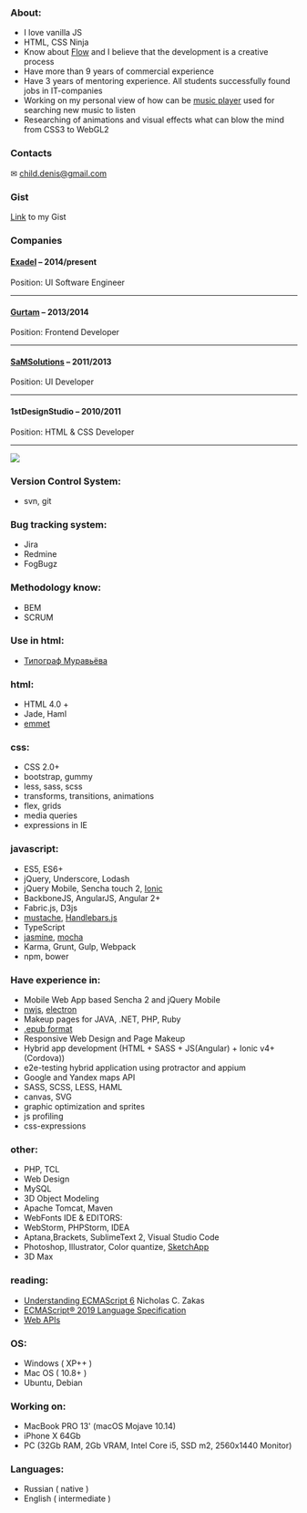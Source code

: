 ### About:
- I love vanilla JS
- HTML, CSS Ninja
- Know about [Flow](https://en.wikipedia.org/wiki/Flow_(psychology)) and I believe that the development is a creative process
- Have more than 9 years of commercial experience
- Have 3 years of mentoring experience. All students successfully found jobs in IT-companies
- Working on my personal view of how can be [music player](https://github.com/denisnarush/mp) used for searching new music to listen
- Researching of animations and visual effects what can blow the mind from CSS3 to WebGL2

### Contacts
✉ [child.denis@gmail.com](mailto:child.denis@gmail.com)

### Gist
[Link](https://gist.github.com/denisnarush) to my Gist

### Companies
#### [Exadel](https://exadel.com) – 2014/present
Position: UI Software Engineer

___
#### [Gurtam](https://gurtam.com) – 2013/2014
Position: Frontend Developer

___
#### [SaMSolutions](https://www.sam-solutions.com) – 2011/2013
Position: UI Developer

___
#### 1stDesignStudio – 2010/2011
Position: HTML & CSS Developer

___

![](https://thumb.cloud.mail.ru/weblink/thumb/xw1/8TLg/zxCjwGcfJ/IMG_9551.jpg?x-email=pomahtik%40inbox.ru)
### Version Control System:
- svn, git

### Bug tracking system:
- Jira
- Redmine
- FogBugz

### Methodology know:
- BEM
- SCRUM

### Use in html:
- [Типограф Муравьёва](http://mdash.ru)

### html:
- HTML 4.0 +
- Jade, Haml
- [emmet](https://emmet.io)

### css:
- CSS 2.0+
- bootstrap, gummy
- less, sass, scss
- transforms, transitions, animations
- flex, grids
- media queries
- expressions in IE

### javascript:
- ES5, ES6+
- jQuery, Underscore, Lodash
- jQuery Mobile, Sencha touch 2, [Ionic](https://ionicframework.com/)
- BackboneJS, AngularJS, Angular 2+
- Fabric.js, D3js
- [mustache](https://mustache.github.io), [Handlebars.js](http://handlebarsjs.com)
- TypeScript
- [jasmine](https://jasmine.github.io), [mocha](https://mochajs.org)
- Karma, Grunt, Gulp, Webpack
- npm, bower

### Have experience in:
- Mobile Web App based Sencha 2 and jQuery Mobile
- [nwjs](https://nwjs.io), [electron](https://electronjs.org)
- Makeup pages for JAVA, .NET, PHP, Ruby
- [.epub format](https://en.wikipedia.org/wiki/EPUB)
- Responsive Web Design and Page Makeup
- Hybrid app development (HTML + SASS + JS(Angular) + Ionic v4+(Cordova))
- e2e-testing hybrid application using protractor and appium
- Google and Yandex maps API
- SASS, SCSS, LESS, HAML
- canvas, SVG
- graphic optimization and sprites
- js profiling
- css-expressions

### other:
- PHP, TCL
- Web Design
- MySQL
- 3D Object Modeling
- Apache Tomcat, Maven
- WebFonts IDE & EDITORS:
- WebStorm, PHPStorm, IDEA
- Aptana,Brackets, SublimeText 2, Visual Studio Code
- Photoshop, Illustrator, Color quantize, [SketchApp](https://www.sketchapp.com)
- 3D Max

### reading:
- [Understanding ECMAScript 6](https://github.com/nzakas/understandinges6) Nicholas C. Zakas
- [ECMAScript® 2019 Language Specification](https://tc39.github.io/ecma262/)
- [Web APIs](https://developer.mozilla.org/en-US/docs/Web/API)

### OS:
- Windows ( XP++ )
- Mac OS ( 10.8+ )
- Ubuntu, Debian

### Working on:
- MacBook PRO 13' (macOS Mojave 10.14)
- iPhone X 64Gb
- PC (32Gb RAM, 2Gb VRAM, Intel Core i5, SSD m2, 2560x1440 Monitor)

### Languages:
- Russian ( native )
- English ( intermediate )
